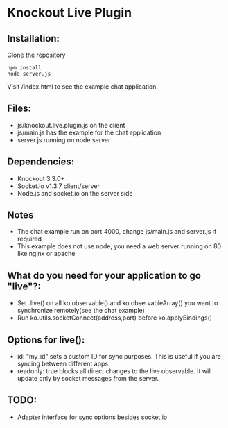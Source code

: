 # Knockout Live Plugin

## Installation:
Clone the repository

    npm install
    node server.js

Visit /index.html to see the example chat application.

## Files:
* js/knockout.live.plugin.js on the client
* js/main.js has the example for the chat application
* server.js running on node server

## Dependencies:
* Knockout 3.3.0+
* Socket.io v1.3.7 client/server
* Node.js and socket.io on the server side

## Notes
* The chat example run on port 4000, change js/main.js and server.js if required
* This example does not use node, you need a web server running on 80 like nginx or apache

## What do you need for your application to go "live"?:
* Set .live() on all ko.observable() and ko.observableArray() you want to synchronize remotely(see the chat example)
* Run ko.utils.socketConnect(address,port) before ko.applyBindings()

## Options for live():
* id: "my_id" sets a custom ID for sync purposes. This is useful if you are syncing between different apps.
* readonly: true blocks all direct changes to the live observable. It will update only by socket messages from the server.

## TODO:
* Adapter interface for sync options besides socket.io

